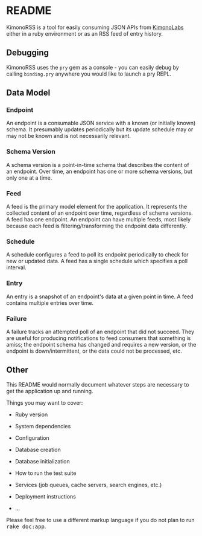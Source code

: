 # README

KimonoRSS is a tool for easily consuming JSON APIs from [KimonoLabs](https://www.kimonolabs.com) either in a ruby environment or as an RSS feed of entry history.

## Debugging

KimonoRSS uses the `pry` gem as a console - you can easily debug by calling `binding.pry` anywhere you would like to launch a pry REPL.

## Data Model

### Endpoint
An endpoint is a consumable JSON service with a known (or initially known) schema.  It presumably updates periodically but its update schedule may or may not be known and is not necessarily relevant.

### Schema Version
A schema version is a point-in-time schema that describes the content of an endpoint.  Over time, an endpoint has one or more schema versions, but only one at a time.

### Feed
A feed is the primary model element for the application.  It represents the collected content of an endpoint over time, regardless of schema versions.  A feed has one endpoint.  An endpoint can have multiple feeds, most likely because each feed is filtering/transforming the endpoint data differently.

### Schedule
A schedule configures a feed to poll its endpoint periodically to check for new or updated data.  A feed has a single schedule which specifies a poll interval.

### Entry
An entry is a snapshot of an endpoint's data at a given point in time.  A feed contains multiple entries over time.

### Failure
A failure tracks an attempted poll of an endpoint that did not succeed.  They are useful for producing notifications to feed consumers that something is amiss; the endpoint schema has changed and requires a new version, or the endpoint is down/intermittent, or the data could not be processed, etc.

## Other

This README would normally document whatever steps are necessary to get the
application up and running.

Things you may want to cover:

* Ruby version

* System dependencies

* Configuration

* Database creation

* Database initialization

* How to run the test suite

* Services (job queues, cache servers, search engines, etc.)

* Deployment instructions

* ...


Please feel free to use a different markup language if you do not plan to run
<tt>rake doc:app</tt>.
